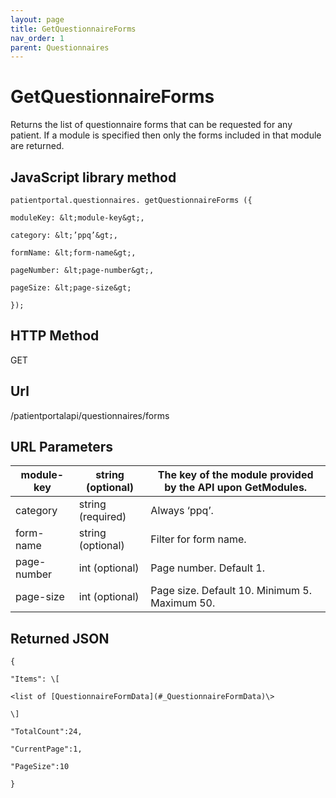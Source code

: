 ```yaml
---
layout: page
title: GetQuestionnaireForms
nav_order: 1
parent: Questionnaires
---
```


# GetQuestionnaireForms

Returns the list of questionnaire forms that can be requested for any patient. If a module is specified then only the forms included in that module are returned.

## JavaScript library method

```
patientportal.questionnaires. getQuestionnaireForms ({

moduleKey: &lt;module-key&gt;,

category: &lt;’ppq’&gt;,

formName: &lt;form-name&gt;,

pageNumber: &lt;page-number&gt;,

pageSize: &lt;page-size&gt;

});
```

## HTTP Method

GET

## ****Url****

/patientportalapi/questionnaires/forms

## URL Parameters

| module-key | string (optional) | The key of the module provided by the API upon GetModules. |
| --- | --- | --- |
| category | string (required) | Always ‘ppq’. |
| form-name | string (optional) | Filter for form name. |
| page-number | int (optional) | Page number. Default 1. |
| page-size | int (optional) | Page size. Default 10. Minimum 5. Maximum 50. |

## Returned JSON

```
{

"Items": \[

<list of [QuestionnaireFormData](#_QuestionnaireFormData)\>

\]

"TotalCount":24,

"CurrentPage":1,

"PageSize":10

}
```
